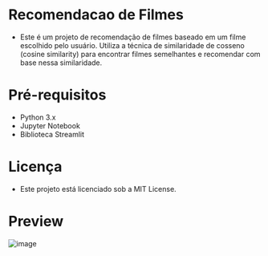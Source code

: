 # Recomendacao de Filmes

- Este é um projeto de recomendação de filmes baseado em um filme escolhido pelo usuário. Utiliza a técnica de similaridade de cosseno (cosine similarity) para encontrar filmes semelhantes e recomendar com base nessa similaridade.

# Pré-requisitos
- Python 3.x
- Jupyter Notebook
- Biblioteca Streamlit

# Licença
- Este projeto está licenciado sob a MIT License.


# Preview
![image](https://github.com/DCosta1905/RecomendacaoFilmes/assets/138160470/343c5c90-d4ff-4f56-b4bc-f1376ec8023f)

